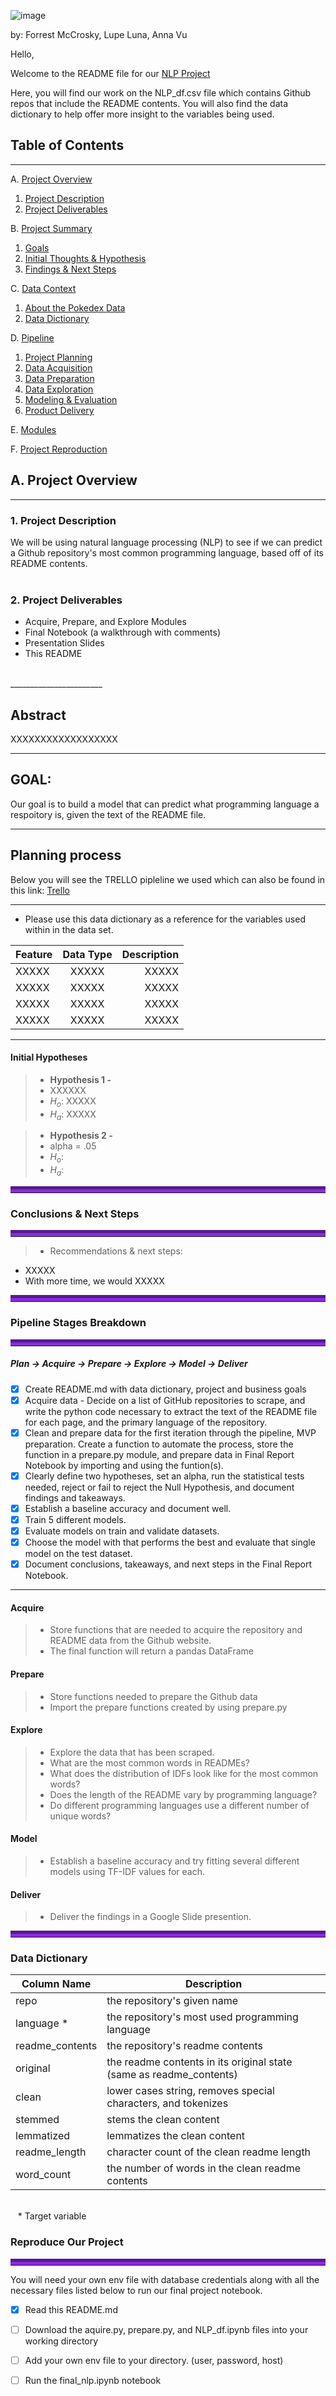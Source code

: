 ![image](https://github.com/lupeluna/README_FILES/blob/main/NLP%20Project%20Predicting%20READMEs-3.gif)


by: Forrest McCrosky, Lupe Luna, Anna Vu

Hello,

Welcome to the README file for our [NLP Project](https://nbviewer.jupyter.org/github/Vu-Luna-McCrosky-NLP-Project/NLP_Project_Predicting_Readme_s/blob/master/final_nlp.ipynb) 

Here, you will find our work on the NLP_df.csv file which contains Github repos that include the README contents.  You will also find the data dictionary to help offer more insight to the variables being used.
<br>

## Table of Contents
---

A.   [Project Overview             ](#a-project-overview)
1.   [Project Description          ](#1-project-description)
2.   [Project Deliverables         ](#2-project-deliverables)

B.  [Project Summary               ](#b-project-summary)
1.   [Goals                        ](#1-goals)
2.   [Initial Thoughts & Hypothesis](#2-hypothesis)
3.   [Findings & Next Steps        ](#3-findings--next-steps)

C. [Data Context                 ](#c-data-context)
1.   [About the Pokedex Data        ](#1-about-the-pokedex-data)
2.   [Data Dictionary              ](#2-data-dictionary)

D.  [Pipeline                     ](#d-pipeline)
1.   [Project Planning             ](#1-project-planning)
2.   [Data Acquisition             ](#2-data-acquisition)
3.   [Data Preparation             ](#3-data-preparation)
4.   [Data Exploration             ](#4-data-exploration)
5.   [Modeling & Evaluation        ](#5-modeling--evaluation)
6.   [Product Delivery             ](#6-product-delivery)

E.   [Modules                      ](#e-modules)

F.  [Project Reproduction         ](#f-project-reproduction)


## A. Project Overview
---

### 1. Project Description
We will be using natural language processing (NLP) to see if we can predict a Github repository's most common programming language, based off of its README contents. 
<br>
<br>


### 2. Project Deliverables
 - Acquire, Prepare, and Explore Modules
 - Final Notebook (a walkthrough with comments)
 - Presentation Slides 
 - This README 
<br>
_______________________

## Abstract

XXXXXXXXXXXXXXXXXX


_______________________

## GOAL:

Our goal is to build a model that can predict what programming language a respoitory is, given the text of the README file.

______________________



## Planning process

Below you will see the TRELLO pipleline we used which can also be found in this link: [Trello](https://trello.com/b/DlD8CmLW/nlp-project)



___________________________

-  Please use this data dictionary as a reference for the variables used within in the data set.



|   Feature      |  Data Type   | Description    |
| :------------- | :----------: | -----------: |
| XXXXX | XXXXX   | XXXXX    |
| XXXXX | XXXXX   | XXXXX    |
| XXXXX | XXXXX   | XXXXX    |
| XXXXX | XXXXX   | XXXXX    |


-------------------
 
 
#### Initial Hypotheses

> - **Hypothesis 1 -** 
> - XXXXXX
> - $H_o$: XXXXX  
> - $H_a$: XXXXX 

> - **Hypothesis 2 -** 
> - alpha = .05
> - $H_o$: 
> - $H_a$: 


<hr style="border-top: 10px groove blueviolet; margin-top: 1px; margin-bottom: 1px"></hr>

### Conclusions & Next Steps
<hr style="border-top: 10px groove blueviolet; margin-top: 1px; margin-bottom: 1px"></hr>

> - Recommendations & next steps:

 * XXXXX
 * With more time, we would XXXXX



<hr style="border-top: 10px groove blueviolet; margin-top: 1px; margin-bottom: 1px"></hr>

### Pipeline Stages Breakdown

<hr style="border-top: 10px groove blueviolet; margin-top: 1px; margin-bottom: 1px"></hr>

##### **Plan ->** Acquire -> Prepare -> Explore -> Model -> Deliver
- [x] Create README.md with data dictionary, project and business goals
- [x] Acquire data - Decide on a list of GitHub repositories to scrape, and write the python code necessary to extract the text of the README file for each page, and the primary language of the repository. 
- [x] Clean and prepare data for the first iteration through the pipeline, MVP preparation. Create a function to automate the process, store the function in a prepare.py module, and prepare data in Final Report Notebook by importing and using the funtion(s).
- [x]  Clearly define two hypotheses, set an alpha, run the statistical tests needed, reject or fail to reject the Null Hypothesis, and document findings and takeaways.
- [x] Establish a baseline accuracy and document well.
- [x] Train 5 different models.
- [x] Evaluate models on train and validate datasets.
- [x] Choose the model with that performs the best and evaluate that single model on the test dataset.
- [x] Document conclusions, takeaways, and next steps in the Final Report Notebook.

___

#### Acquire
> - Store functions that are needed to acquire the repository and README data from the Github website.
> - The final function will return a pandas DataFrame


#### Prepare
> - Store functions needed to prepare the Github data
> - Import the prepare functions created by using prepare.py


#### Explore
> - Explore the data that has been scraped.
> - What are the most common words in READMEs?
> - What does the distribution of IDFs look like for the most common words?
> - Does the length of the README vary by programming language?
> - Do different programming languages use a different number of unique words?


#### Model
> - Establish a baseline accuracy and try fitting several different models using TF-IDF values for each.

#### Deliver
> - Deliver the findings in a Google Slide presention.



<hr style="border-top: 10px groove blueviolet; margin-top: 1px; margin-bottom: 1px"></hr>

### Data Dictionary

| Column Name     | Description                                                         |
|-----------------|---------------------------------------------------------------------|
| repo            | the repository's given name                                         |
| language *      | the repository's most used programming language                     |
| readme_contents | the repository's readme contents                                    |
| original        | the readme contents in its original state (same as readme_contents) |
| clean           | lower cases string, removes special characters, and tokenizes       |
| stemmed         | stems the clean content                                             |
| lemmatized      | lemmatizes the clean content                                        |
| readme_length   | character count of the clean readme length                          |
| word_count      | the number of words in the clean readme contents                    |



&nbsp;&nbsp;&nbsp;&nbsp;&nbsp;&nbsp;&nbsp;&nbsp;&nbsp;&nbsp;&nbsp;&nbsp;&nbsp;&nbsp;&nbsp;&nbsp;&nbsp;&nbsp;&nbsp;&nbsp;&nbsp;&nbsp;&nbsp;&nbsp;&nbsp;&nbsp;&nbsp;&nbsp;&nbsp;&nbsp;&nbsp;&nbsp;&nbsp;&nbsp;&nbsp;&nbsp;&nbsp;&nbsp;&nbsp;&nbsp;&nbsp;&nbsp;&nbsp;&nbsp;&nbsp;&nbsp;&nbsp;&nbsp;&nbsp;&nbsp;&nbsp;&nbsp;&nbsp;&nbsp;&nbsp;&nbsp;&nbsp;&nbsp;&nbsp;&nbsp;&nbsp;&nbsp;&nbsp;&nbsp;&nbsp;&nbsp;&nbsp;&nbsp;&nbsp;&nbsp;&nbsp;&nbsp;&nbsp;&nbsp;&nbsp;&nbsp;&nbsp;&nbsp;&nbsp;&nbsp;&nbsp;&nbsp;&nbsp;&nbsp;&nbsp;&nbsp;&nbsp;&nbsp;&nbsp;&nbsp;&nbsp;&nbsp;&nbsp;&nbsp;&nbsp;&nbsp;&nbsp;&nbsp;&nbsp;&nbsp;&nbsp;&nbsp;&nbsp;&nbsp;&nbsp;&nbsp;&nbsp;&nbsp;&nbsp;&nbsp;&nbsp;&nbsp;&nbsp;&nbsp;&nbsp;&nbsp;&nbsp;&nbsp;&nbsp;&nbsp;&nbsp;&nbsp;&nbsp;&nbsp;&nbsp;&nbsp;&nbsp;&nbsp;&nbsp;&nbsp;  * Target variable

### Reproduce Our Project

<hr style="border-top: 10px groove blueviolet; margin-top: 1px; margin-bottom: 1px"></hr>

You will need your own env file with database credentials along with all the necessary files listed below to run our final project notebook. 
- [X] Read this README.md
- [ ] Download the aquire.py, prepare.py, and NLP_df.ipynb files into your working directory
- [ ] Add your own env file to your directory. (user, password, host)
- [ ] Run the final_nlp.ipynb notebook

